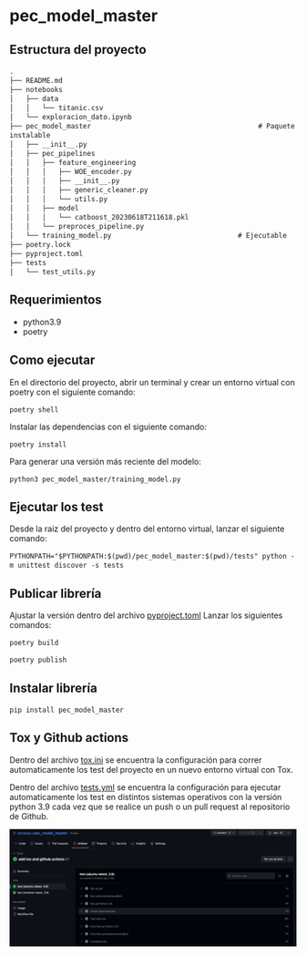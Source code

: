 # pec_model_master

## Estructura del proyecto

```
.
├── README.md
├── notebooks  
│   ├── data
│   │   └── titanic.csv
│   └── exploracion_dato.ipynb
├── pec_model_master                                         # Paquete instalable
│   ├── __init__.py
│   ├── pec_pipelines
│   │   ├── feature_engineering 
│   │   │   ├── WOE_encoder.py
│   │   │   ├── __init__.py
│   │   │   ├── generic_cleaner.py
│   │   │   └── utils.py
│   │   ├── model
│   │   │   └── catboost_20230618T211618.pkl
│   │   └── preproces_pipeline.py
│   └── training_model.py                               # Ejecutable 
├── poetry.lock
├── pyproject.toml
├── tests
│   └── test_utils.py
```

## Requerimientos
* python3.9
* poetry

## Como ejecutar

En el directorio del proyecto, abrir un terminal y crear un entorno virtual con poetry con el siguiente comando:
```
poetry shell
```
Instalar las dependencias con el siguiente comando:
```
poetry install
```
Para generar una versión más reciente del modelo:
```
python3 pec_model_master/training_model.py
```

## Ejecutar los test
Desde la raiz del proyecto y dentro del entorno virtual, lanzar el siguiente comando:
```
PYTHONPATH="$PYTHONPATH:$(pwd)/pec_model_master:$(pwd)/tests" python -m unittest discover -s tests
```

## Publicar librería
Ajustar la versión dentro del archivo [pyproject.toml](pyproject.toml)
Lanzar los siguientes comandos:
```
poetry build 
```
```
poetry publish 
```

## Instalar librería
```
pip install pec_model_master
```

## Tox y Github actions
Dentro del archivo [tox.ini](tox.ini) se encuentra la configuración para correr automaticamente los test del proyecto 
en un nuevo entorno virtual con Tox.

Dentro del archivo [tests.yml](.github/workflows/tests.yml) se encuentra la configuración para ejecutar automaticamente 
los test en distintos sistemas operativos con la versión python 3.9 cada vez que se realice un push o un pull request 
al repositorio de Github.

![img.png](images/img.png)